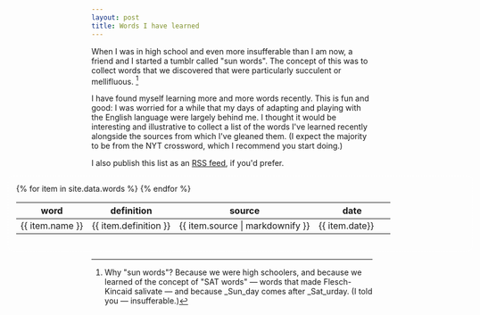 ```yaml
---
layout: post
title: Words I have learned
---
```

When I was in high school and even more insufferable than I am now, a friend and I started a tumblr called "sun words".  The concept of this was to collect words that we discovered that were particularly succulent or mellifluous. [^1]

I have found myself learning more and more words recently.  This is fun and good: I was worried for a while that my days of adapting and playing with the English language were largely behind me.  I thought it would be interesting and illustrative to collect a list of the words I've learned recently alongside the sources from which I've gleaned them. (I expect the majority to be from the NYT crossword, which I recommend you start doing.)

I also publish this list as an [RSS feed](/words-feed.xml), if you'd prefer.

<div class="table-container">
<table>
<thead>
<tr>
<th>word</th>
<th>definition</th>
<th>source</th>
<th>date</th>
  </tr>
</thead>
<tbody>
{% for item in site.data.words %}
<tr>
<td> {{ item.name }}</td>
<td> {{ item.definition }}</td>
<td> {{ item.source | markdownify }}</td>
<td> {{ item.date}}</td></tr>
{% endfor %}
</tbody>
</table>
</div>

[^1]: Why "sun words"? Because we were high schoolers, and because we learned of the concept of "SAT words" — words that made Flesch-Kincaid salivate — and because _Sun_day comes after _Sat_urday.  (I told you — insufferable.)

<style>
table {
    border-collapse: collapse;
}

.table-container {
        border: 1px #fff dashed;
    padding: 1em;
    border-radius: 10px;
    width: calc(100% + 300px);
    margin-left: -150px
}

tr:nth-child(2n) {
    background: #ffffff10;
}

tr:hover {
    background: #ffffff30;
}

td:last-child {
    width: 120px;
    font-variant: tabular-nums;
}

table p {
    margin-bottom: 0;
}
</style>